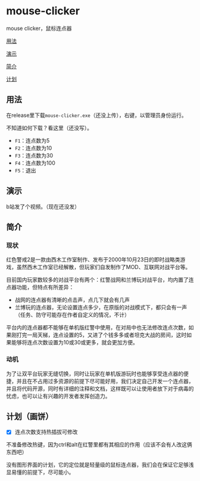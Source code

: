 # mouse-clicker

mouse clicker，鼠标连点器

[用法](#用法)

[演示](#演示)

[简介](#简介)

[计划](#计划)

## 用法

在release里下载`mouse-clicker.exe`（还没上传），右键，以管理员身份运行。

不知道如何下载？看这里（还没写）。

- `F1`：连点数为5
- `F2`：连点数为10
- `F3`：连点数为30
- `F4`：连点数为100
- `F5`：退出

## 演示

b站发了个视频。（现在还没发）

## 简介

### 现状

红色警戒2是一款由西木工作室制作、发布于2000年10月23日的即时战略类游戏，虽然西木工作室已经解散，但玩家们自发制作了MOD、互联网对战平台等。

目前国内玩家数较多的对战平台有两个：红警战网和兰博玩对战平台，均内置了连点器功能，但特点有所差异：

- 战网的连点器有清晰的点击声，点几下就会有几声
- 兰博玩的连点器，无论设置连点多少，在原版的对战模式下，都只会有一声（任务、防守可能存在作者自定义的情况，不计）

平台内的连点器都不能够在单机版红警中使用，在对局中也无法修改连点次数，如果刚打完一局天梯，连点设置的5，又进了个钱多多或者坦克大战的房间，这时如果能够将连点次数设置为10或30或更多，就会更加方便。

### 动机

为了让双平台玩家无缝切换，同时让玩家在单机版游玩时也能够享受连点器的便捷，并且在不占用过多资源的前提下尽可能好用，我们决定自己开发一个连点器，并且将代码开源，同时有详细的注释和文档，这样既可以让使用者放下对于病毒的忧虑，也可以让有兴趣的开发者发挥创造力。

## 计划（画饼）

- [x] 连点次数支持热插拔可修改

不准备修改热键，因为ctrl和alt在红警里都有其相应的作用（应该不会有人改这俩东西吧）

没有图形界面的计划，它的定位就是轻量级的鼠标连点器，我们会在保证它足够浅显易懂的前提下，尽可能小。
